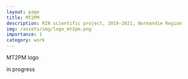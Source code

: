 ```yaml
---
layout: page
title: MT2PM
description: RIN scientific project, 2019-2021, Normandie Region 
img: /assets/img/logo_mt2pm.png
importance: 1
category: work
---
```

<div class="row">
    <div class="col-sm mt-3 mt-md-0">
        <img class="img-fluid rounded z-depth-1" src="{{ '/assets/img/logo_mt2pm.png' | relative_url }}" alt="" title="XTerM logo"/>
    </div>
</div>
<div class="caption">
    MT2PM logo
</div>

in progress

